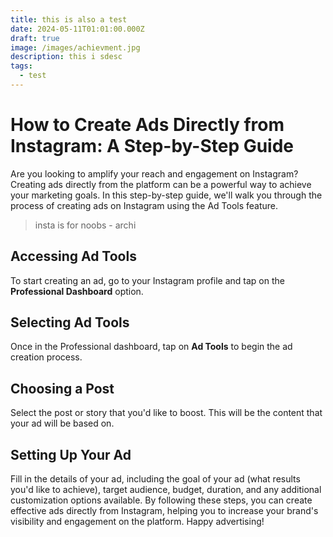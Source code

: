 ```yaml
---
title: this is also a test
date: 2024-05-11T01:01:00.000Z
draft: true
image: /images/achievment.jpg
description: this i sdesc
tags:
  - test
---
```

# How to Create Ads Directly from Instagram: A Step-by-Step Guide

Are you looking to amplify your reach and engagement on Instagram? Creating ads directly from the platform can be a powerful way to achieve your marketing goals. In this step-by-step guide, we'll walk you through the process of creating ads on Instagram using the Ad Tools feature.

> insta is for noobs - archi

## Accessing Ad Tools

To start creating an ad, go to your Instagram profile and tap on the **Professional Dashboard** option.

## Selecting Ad Tools

Once in the Professional dashboard, tap on **Ad Tools** to begin the ad creation process.

## Choosing a Post

Select the post or story that you'd like to boost. This will be the content that your ad will be based on.

## Setting Up Your Ad

Fill in the details of your ad, including the goal of your ad (what results you'd like to achieve), target audience, budget, duration, and any additional customization options available.
By following these steps, you can create effective ads directly from Instagram, helping you to increase your brand's visibility and engagement on the platform. Happy advertising!
